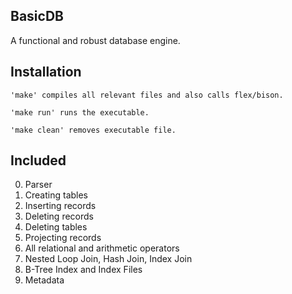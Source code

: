 ## BasicDB

A functional and robust database engine.

## Installation

`'make' compiles all relevant files and also calls flex/bison.`

`'make run' runs the executable.`

`'make clean' removes executable file.`


## Included
0. Parser
1. Creating tables
2. Inserting records
3. Deleting records
4. Deleting tables
5. Projecting records
6. All relational and arithmetic operators
7. Nested Loop Join, Hash Join, Index Join
8. B-Tree Index and Index Files
9. Metadata
